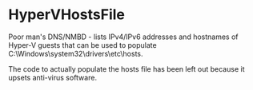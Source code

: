 # HyperVHostsFile
Poor man's DNS/NMBD - lists IPv4/IPv6 addresses and hostnames of Hyper-V guests that can be used to populate C:\Windows\system32\drivers\etc\hosts.

The code to actually populate the hosts file has been left out because it upsets anti-virus software.
